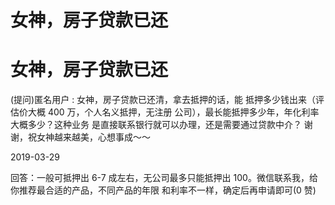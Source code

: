 # 女神，房子贷款已还

# 女神，房子贷款已还

(提问)匿名用户 : 女神，房子贷款已还清，拿去抵押的话，能 抵押多少钱出来（评估价大概 400 万，个人名义抵押，无注册 公司），最长能抵押多少年，年化利率大概多少？这种业务 是直接联系银行就可以办理，还是需要通过贷款中介？ 谢谢，祝女神越来越美，心想事成～～

2019-03-29

回答：一般可抵押出 6-7 成左右，无公司最多只能抵押出 100。微信联系我，给你推荐最合适的产品，不同产品的年限 和利率不一样，确定后再申请即可(0 赞)